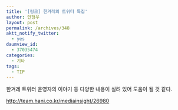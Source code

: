 ```yaml
---
title: '[링크] 한겨레의 트위터 특집'
author: 안형우
layout: post
permalink: /archives/348
aktt_notify_twitter:
  - yes
daumview_id:
  - 37035474
categories:
  - 기타
tags:
  - TIP
---
```

한겨레 트위터 운영자의 이야기 등 다양한 내용이 실려 있어 도움이 될 것 같다. <div id="__KO_DIC_LAYER__" style="padding-top: 0px; padding-right: 0px; padding-bottom: 0px; padding-left: 0px; position: fixed; z-index: 999999999; overflow-x: hidden; overflow-y: hidden; border-top-width: 2px; border-right-width: 2px; border-bottom-width: 2px; border-left-width: 2px; border-top-style: solid; border-right-style: solid; border-bottom-style: solid; border-left-style: solid; border-top-color: rgb(51, 51, 119); border-right-color: rgb(51, 51, 119); border-bottom-color: rgb(51, 51, 119); border-left-color: rgb(51, 51, 119); display: none; ">
</div>

<div>
  <a href="http://team.hani.co.kr/mediainsight/26980">http://team.hani.co.kr/mediainsight/26980</a>
</div>